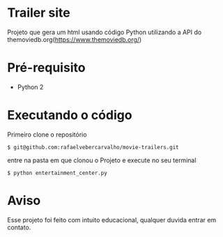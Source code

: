 # Trailer site

Projeto que gera um html usando código Python utilizando a API do themoviedb.org(https://www.themoviedb.org/)

# Pré-requisito

* Python 2

# Executando o código

Primeiro clone o repositório

    $ git@github.com:rafaelvebercarvalho/movie-trailers.git

entre na pasta em que clonou o Projeto e execute no seu terminal

    $ python entertainment_center.py

# Aviso

Esse projeto foi feito com intuito educacional, qualquer duvida entrar em contato.
